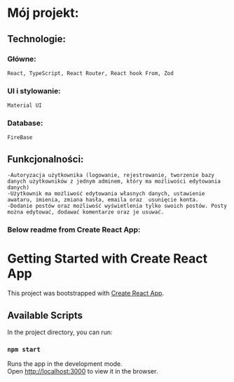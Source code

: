 # Mój projekt:

## Technologie:

### Główne:

    React, TypeScript, React Router, React hook From, Zod

### UI i stylowanie:

    Material UI

### Database:

    FireBase

## Funkcjonalności:

    -Autoryzacja użytkownika (logowanie, rejestrowanie, tworzenie bazy danych użytkowników z jednym adminem, który ma możliwości edytowania danych)
    -Użytkownik ma możliwość edytowania własnych danych, ustawienie awataru, imienia, zmiana hasła, emaila oraz  usunięcie konta.
    -Dodanie postów oraz możliwość wyświetlenia tylko swoich postów. Posty można edytować, dodawać komentarze oraz je usuwać.

### Below readme from Create React App:

# Getting Started with Create React App

This project was bootstrapped with [Create React App](https://github.com/facebook/create-react-app).

## Available Scripts

In the project directory, you can run:

### `npm start`

Runs the app in the development mode.\
Open [http://localhost:3000](http://localhost:3000) to view it in the browser.

